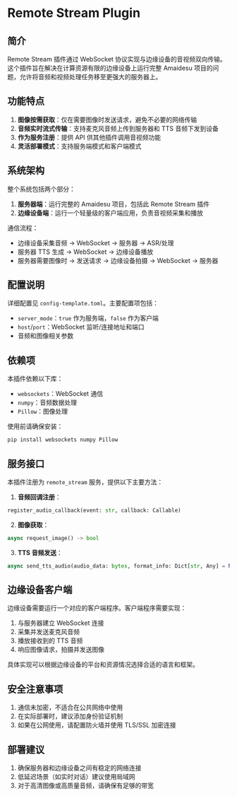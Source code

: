 # Remote Stream Plugin

## 简介

Remote Stream 插件通过 WebSocket 协议实现与边缘设备的音视频双向传输。这个插件旨在解决在计算资源有限的边缘设备上运行完整 Amaidesu 项目的问题，允许将音频和视频处理任务移至更强大的服务器上。

## 功能特点

1. **图像按需获取**：仅在需要图像时发送请求，避免不必要的网络传输
2. **音频实时流式传输**：支持麦克风音频上传到服务器和 TTS 音频下发到设备
3. **作为服务注册**：提供 API 供其他插件调用音视频功能
4. **灵活部署模式**：支持服务端模式和客户端模式

## 系统架构

整个系统包括两个部分：

1. **服务器端**：运行完整的 Amaidesu 项目，包括此 Remote Stream 插件
2. **边缘设备端**：运行一个轻量级的客户端应用，负责音视频采集和播放

通信流程：
- 边缘设备采集音频 → WebSocket → 服务器 → ASR/处理
- 服务器 TTS 生成 → WebSocket → 边缘设备播放
- 服务器需要图像时 → 发送请求 → 边缘设备拍摄 → WebSocket → 服务器

## 配置说明

详细配置见 `config-template.toml`。主要配置项包括：

- `server_mode`：`true` 作为服务端，`false` 作为客户端
- `host`/`port`：WebSocket 监听/连接地址和端口
- 音频和图像相关参数

## 依赖项

本插件依赖以下库：
- `websockets`：WebSocket 通信
- `numpy`：音频数据处理
- `Pillow`：图像处理

使用前请确保安装：
```bash
pip install websockets numpy Pillow
```

## 服务接口

本插件注册为 `remote_stream` 服务，提供以下主要方法：

1. **音频回调注册**：
```python
register_audio_callback(event: str, callback: Callable)
```

2. **图像获取**：
```python
async request_image() -> bool
```

3. **TTS 音频发送**：
```python
async send_tts_audio(audio_data: bytes, format_info: Dict[str, Any] = None) -> bool
```

## 边缘设备客户端

边缘设备需要运行一个对应的客户端程序。客户端程序需要实现：

1. 与服务器建立 WebSocket 连接
2. 采集并发送麦克风音频
3. 播放接收到的 TTS 音频
4. 响应图像请求，拍摄并发送图像

具体实现可以根据边缘设备的平台和资源情况选择合适的语言和框架。

## 安全注意事项

1. 通信未加密，不适合在公共网络中使用
2. 在实际部署时，建议添加身份验证机制
3. 如果在公网使用，请配置防火墙并使用 TLS/SSL 加密连接

## 部署建议

1. 确保服务器和边缘设备之间有稳定的网络连接
2. 低延迟场景（如实时对话）建议使用局域网
3. 对于高清图像或高质量音频，请确保有足够的带宽
